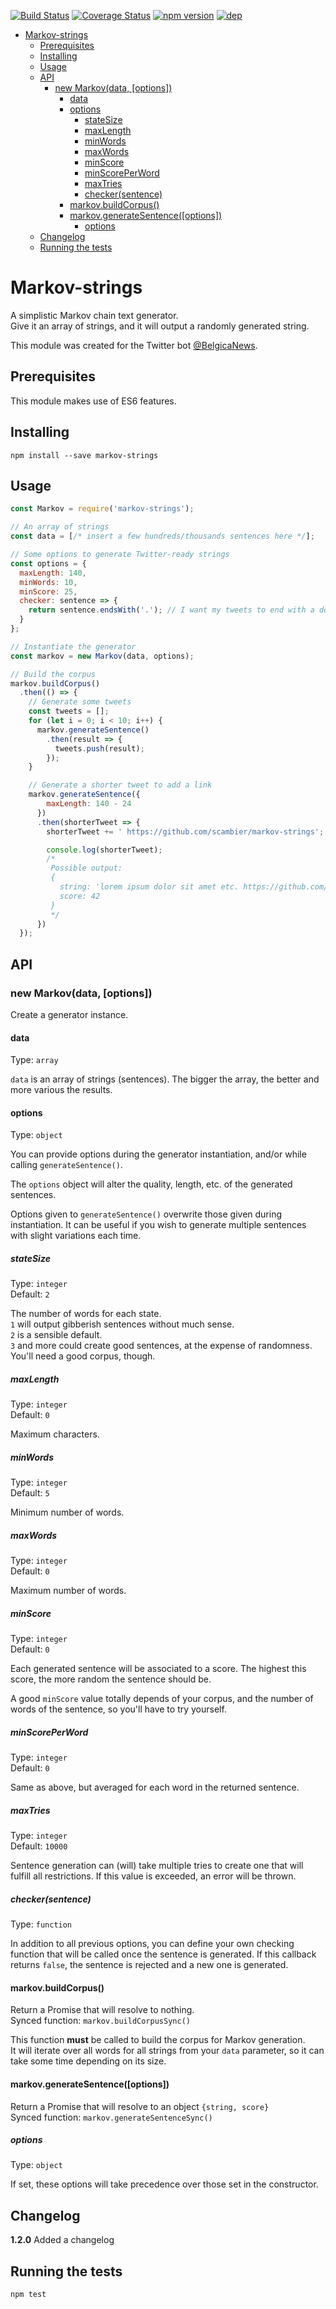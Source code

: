 [![Build Status](https://travis-ci.org/scambier/markov-strings.svg?branch=master)](https://travis-ci.org/scambier/markov-strings)
[![Coverage Status](https://coveralls.io/repos/github/scambier/markov-strings/badge.svg?branch=master)](https://coveralls.io/github/scambier/markov-strings?branch=master)
[![npm version](https://badge.fury.io/js/markov-strings.svg)](https://badge.fury.io/js/markov-strings) [![dep](https://david-dm.org/scambier/markov-strings.svg)](https://david-dm.org/scambier/markov-strings#info=devDependencies)

<!-- TOC depthFrom:1 depthTo:6 withLinks:1 updateOnSave:1 orderedList:0 -->

- [Markov-strings](#markov-strings)
	- [Prerequisites](#prerequisites)
	- [Installing](#installing)
	- [Usage](#usage)
	- [API](#api)
		- [new Markov(data, [options])](#new-markovdata-options)
			- [data](#data)
			- [options](#options)
				- [stateSize](#statesize)
				- [maxLength](#maxlength)
				- [minWords](#minwords)
				- [maxWords](#maxwords)
				- [minScore](#minscore)
				- [minScorePerWord](#minscoreperword)
				- [maxTries](#maxtries)
				- [checker(sentence)](#checkersentence)
			- [markov.buildCorpus()](#markovbuildcorpus)
			- [markov.generateSentence([options])](#markovgeneratesentenceoptions)
				- [options](#options)
	- [Changelog](#changelog)
	- [Running the tests](#running-the-tests)

<!-- /TOC -->

# Markov-strings

A simplistic Markov chain text generator.  
Give it an array of strings, and it will output a randomly generated string.

This module was created for the Twitter bot [@BelgicaNews](https://twitter.com/BelgicaNews).


## Prerequisites
This module makes use of ES6 features.

## Installing
`npm install --save markov-strings`

## Usage

```javascript
const Markov = require('markov-strings');

// An array of strings
const data = [/* insert a few hundreds/thousands sentences here */];

// Some options to generate Twitter-ready strings
const options = {
  maxLength: 140,
  minWords: 10,
  minScore: 25,
  checker: sentence => {
    return sentence.endsWith('.'); // I want my tweets to end with a dot.
  }
};

// Instantiate the generator
const markov = new Markov(data, options);

// Build the corpus
markov.buildCorpus()
  .then(() => {
    // Generate some tweets
    const tweets = [];
    for (let i = 0; i < 10; i++) {
      markov.generateSentence()
        .then(result => {
          tweets.push(result);
        });
    }

    // Generate a shorter tweet to add a link
    markov.generateSentence({
        maxLength: 140 - 24
      })
      .then(shorterTweet => {
        shorterTweet += ' https://github.com/scambier/markov-strings'; // Links always take 23 characters in a tweet

        console.log(shorterTweet);
        /*
         Possible output:
         {
           string: 'lorem ipsum dolor sit amet etc. https://github.com/scambier/markov-strings',
           score: 42
         }
         */
      })
  });
```

## API
### new Markov(data, [options])
Create a generator instance.
#### data
Type: `array`

`data` is an array of strings (sentences). The bigger the array, the better and more various the results.

#### options
Type: `object`

You can provide options during the generator instantiation, and/or while calling `generateSentence()`.

The `options` object will alter the quality, length, etc. of the generated sentences.

Options given to `generateSentence()` overwrite those given during instantiation.
It can be useful if you wish to generate multiple sentences with slight variations each time.

##### stateSize
Type: `integer`  
Default: `2`

The number of words for each state.  
`1` will output gibberish sentences without much sense.  
`2` is a sensible default.  
`3` and more could create good sentences, at the expense of randomness. You'll need a good corpus, though.

##### maxLength
Type: `integer`  
Default: `0`

Maximum characters.

##### minWords
Type: `integer`  
Default: `5`

Minimum number of words.

##### maxWords
Type: `integer`  
Default: `0`

Maximum number of words.

##### minScore
Type: `integer`  
Default: `0`

Each generated sentence will be associated to a score. The highest this score, the more random the sentence should be.

A good `minScore` value totally depends of your corpus, and the number of words of the sentence, so you'll have to try yourself.

##### minScorePerWord
Type: `integer`  
Default: `0`

Same as above, but averaged for each word in the returned sentence.

##### maxTries
Type: `integer`  
Default: `10000`

Sentence generation can (will) take multiple tries to create one that will fulfill all restrictions.
If this value is exceeded, an error will be thrown.

##### checker(sentence)
Type: `function`  

In addition to all previous options, you can define your own checking function that will be called once the sentence is generated.
If this callback returns `false`, the sentence is rejected and a new one is generated.


#### markov.buildCorpus()
Return a Promise that will resolve to nothing.  
Synced function: `markov.buildCorpusSync()`

This function **must** be called to build the corpus for Markov generation.  
It will iterate over all words for all strings from your `data` parameter, so it can take some time depending on its size.

#### markov.generateSentence([options])
Return a Promise that will resolve to an object `{string, score}`  
Synced function: `markov.generateSentenceSync()`

##### options
Type: `object`

If set, these options will take precedence over those set in the constructor.

## Changelog

**1.2.0** Added a changelog

## Running the tests
`npm test`
